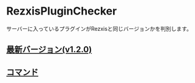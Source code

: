 # RezxisPluginChecker
サーバーに入っているプラグインがRezxisと同じバージョンかを判別します。

## [最新バージョン(v1.2.0)](https://github.com/iku55/RezxisPluginChecker/releases/latest)
## [コマンド](./commands.html)
